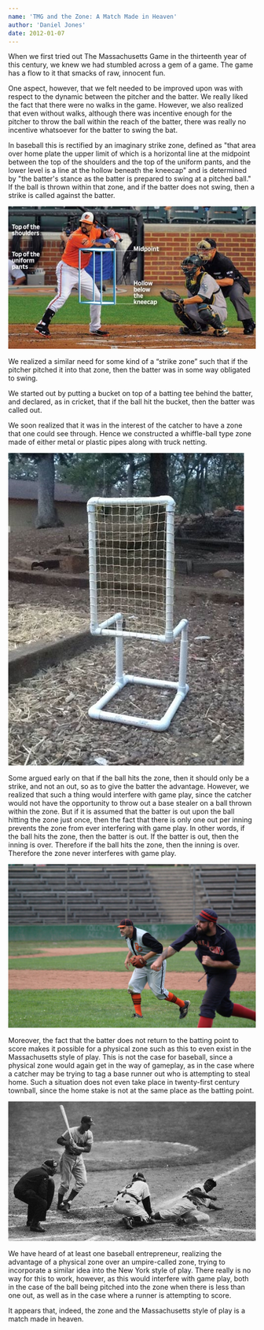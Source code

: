 ```yaml
---
name: 'TMG and the Zone: A Match Made in Heaven'
author: 'Daniel Jones'
date: 2012-01-07
---
```


When we first tried out The Massachusetts Game in the thirteenth year of this century, we knew we had stumbled across a gem of a game. The game has a flow to it that smacks of raw, innocent fun.

One aspect, however, that we felt needed to be improved upon was with respect to the dynamic between the pitcher and the batter. We really liked the fact that there were no walks in the game. However, we also realized that even without walks, although there was incentive enough for the pitcher to throw the ball within the reach of the batter, there was really no incentive whatsoever for the batter to swing the bat.

In baseball this is rectified by an imaginary strike zone, defined as "that area over home plate the upper limit of which is a horizontal line at the midpoint between the top of the shoulders and the top of the uniform pants, and the lower level is a line at the hollow beneath the kneecap" and is determined by "the batter's stance as the batter is prepared to swing at a pitched ball." If the ball is thrown within that zone, and if the batter does not swing, then a strike is called against the batter.

![MLB illustration of the strike zone](/public/content/tmg-zone.jpg)

We realized a similar need for some kind of a “strike zone” such that if the pitcher pitched it into that zone, then the batter was in some way obligated to swing.

We started out by putting a bucket on top of a batting tee behind the batter, and declared, as in cricket, that if the ball hit the bucket, then the batter was called out.

We soon realized that it was in the interest of the catcher to have a zone that one could see through. Hence we constructed a whiffle-ball type zone made of either metal or plastic pipes along with truck netting.

![PVC construction of twenty-first century townball zone](/public/content/tmg-pvc.jpg)

Some argued early on that if the ball hits the zone, then it should only be a strike, and not an out, so as to give the batter the advantage. However, we realized that such a thing would interfere with game play, since the catcher would not have the opportunity to throw out a base stealer on a ball thrown within the zone. But if it is assumed that the batter is out upon the ball hitting the zone just once, then the fact that there is only one out per inning prevents the zone from ever interfering with game play. In other words, if the ball hits the zone, then the batter is out. If the batter is out, then the inning is over. Therefore if the ball hits the zone, then the inning is over. Therefore the zone never interferes with game play.

![In Twenty-First Century Townball, if the ball is pitched into the zone, then the inning is over. Therefore the zone never interferes with gameplay](/public/content/tmg-pitch.jpg)

Moreover, the fact that the batter does not return to the batting point to score makes it possible for a physical zone such as this to even exist in the Massachusetts style of play. This is not the case for baseball, since a physical zone would again get in the way of gameplay, as in the case where a catcher may be trying to tag a base runner out who is attempting to steal home. Such a situation does not even take place in twenty-first century townball, since the home stake is not at the same place as the batting point.

![A physical zone in the New York style of play would interfere with gameplay, as in the case when a baserunner is attempting to steal home.  This is not the case in the Massachusetts style of play](/public/content/tmg-slide.jpg)

We have heard of at least one baseball entrepreneur, realizing the advantage of a physical zone over an umpire-called zone, trying to incorporate a similar idea into the New York style of play. There really is no way for this to work, however, as this would interfere with game play, both in the case of the ball being pitched into the zone when there is less than one out, as well as in the case where a runner is attempting to score.

It appears that, indeed, the zone and the Massachusetts style of play is a match made in heaven.

